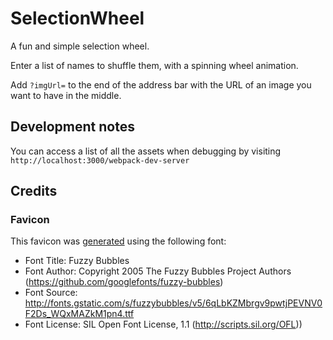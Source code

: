 # SelectionWheel

A fun and simple selection wheel.

Enter a list of names to shuffle them, with a spinning wheel animation.

Add `?imgUrl=` to the end of the address bar with the URL of an image you want to have in the middle.

## Development notes

You can access a list of all the assets when debugging by visiting `http://localhost:3000/webpack-dev-server`

## Credits

### Favicon

This favicon was [generated](https://favicon.io/favicon-generator/) using the following font:

- Font Title: Fuzzy Bubbles
- Font Author: Copyright 2005 The Fuzzy Bubbles Project Authors (https://github.com/googlefonts/fuzzy-bubbles)
- Font Source: http://fonts.gstatic.com/s/fuzzybubbles/v5/6qLbKZMbrgv9pwtjPEVNV0F2Ds_WQxMAZkM1pn4.ttf
- Font License: SIL Open Font License, 1.1 (http://scripts.sil.org/OFL))
